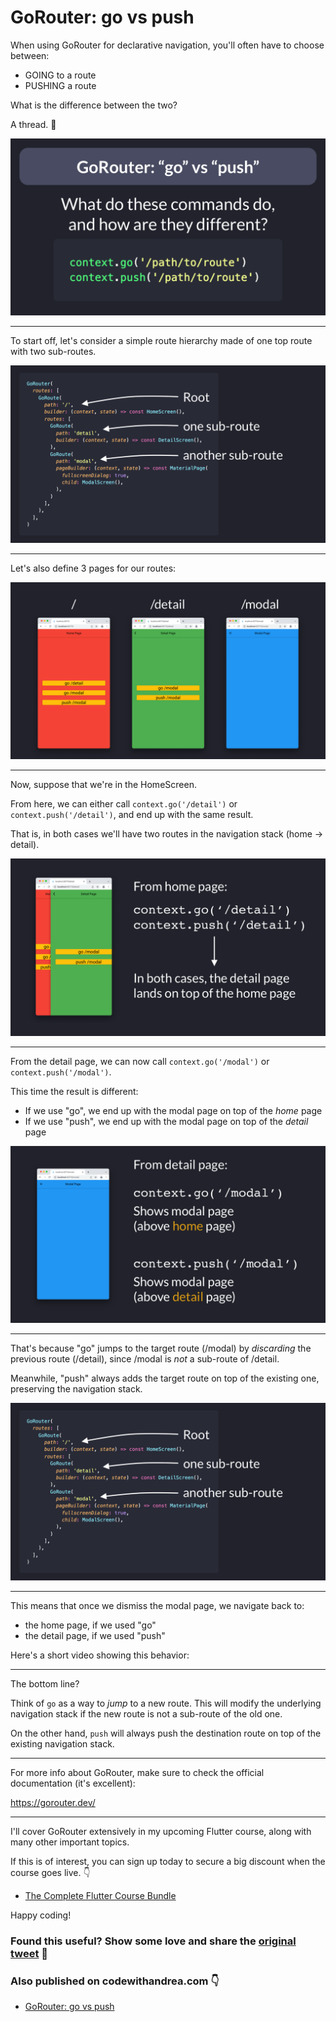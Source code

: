 # GoRouter: go vs push

When using GoRouter for declarative navigation, you'll often have to choose between:

- GOING to a route
- PUSHING a route

What is the difference between the two?

A thread. 🧵

![](036.1-go-vs-push.png)

---

To start off, let's consider a simple route hierarchy made of one top route with two sub-routes.

![](036.2-route-hierarchy.png)

---

Let's also define 3 pages for our routes:

![](036.3-screens.png)

---

Now, suppose that we're in the HomeScreen.

From here, we can either call `context.go('/detail')` or `context.push('/detail')`, and end up with the same result.

That is, in both cases we'll have two routes in the navigation stack (home → detail).

![](036.4-screens.png)

---

From the detail page, we can now call `context.go('/modal')` or `context.push('/modal')`.

This time the result is different:

- If we use "go", we end up with the modal page on top of the *home* page
- If we use "push", we end up with the modal page on top of the *detail* page

![](036.5-screens.png)

---

That's because "go" jumps to the target route (/modal) by *discarding* the previous route (/detail), since /modal is *not* a sub-route of /detail.

Meanwhile, "push" always adds the target route on top of the existing one, preserving the navigation stack.

![](036.2-route-hierarchy.png)

---

This means that once we dismiss the modal page, we navigate back to:

- the home page, if we used "go"
- the detail page, if we used "push"

Here's a short video showing this behavior:

<!-- TODO: Add Video -->

---

The bottom line?

Think of `go` as a way to *jump* to a new route. This will modify the underlying navigation stack if the new route is not a sub-route of the old one.

On the other hand, `push` will always push the destination route on top of the existing navigation stack.

---

For more info about GoRouter, make sure to check the official documentation (it's excellent):

https://gorouter.dev/

---

I'll cover GoRouter extensively in my upcoming Flutter course, along with many other important topics.

If this is of interest, you can sign up today to secure a big discount when the course goes live. 👇

- [The Complete Flutter Course Bundle](https://codewithandrea.com/courses/complete-flutter-bundle/)

Happy coding!

### Found this useful? Show some love and share the [original tweet](https://twitter.com/biz84/status/1501603042982080520) 🙏

### Also published on codewithandrea.com 👇

- [GoRouter: go vs push](https://codewithandrea.com/articles/flutter-navigation-gorouter-go-vs-push/)